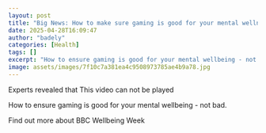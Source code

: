 ```yaml
---
layout: post
title: "Big News: How to make sure gaming is good for your mental wellness"
date: 2025-04-28T16:09:47
author: "badely"
categories: [Health]
tags: []
excerpt: "How to ensure gaming is good for your mental wellbeing - not bad."
image: assets/images/7f10c7a381ea4c9508973785ae4b9a78.jpg
---
```


Experts revealed that This video can not be played

How to ensure gaming is good for your mental wellbeing - not bad.

Find out more about BBC Wellbeing Week

